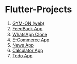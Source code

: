 # Flutter-Projects

1. [GYM-ON (web)](https://github.com/H-R-S/Flutter-Projects/blob/main/GYM-ON/gym-on.md)
2. [FeedBack App](https://github.com/H-R-S/Flutter-Projects/blob/main/FeedBack_App/feedback_app.md)
3. [WhatsApp Clone](https://github.com/H-R-S/Flutter-Projects/blob/main/WhatsApp_Clone/whatsapp_clone.md)
4. [E-Commerce App]()
5. [News App]()
6. [Calculator App]()
7. [Todo App]()